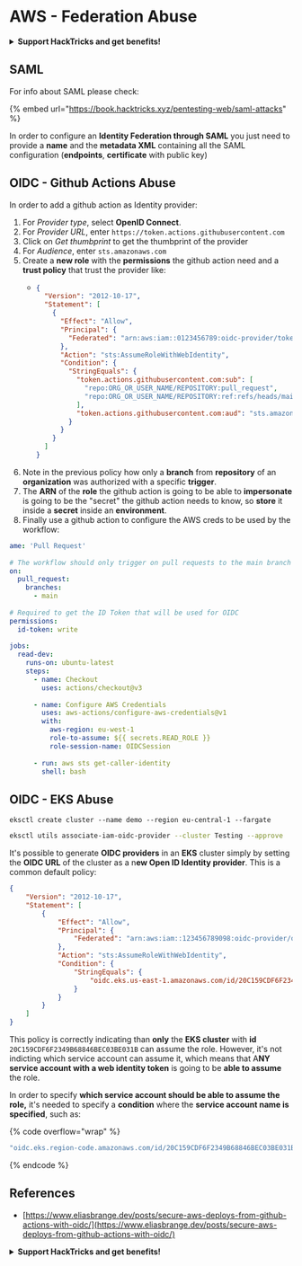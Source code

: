 # AWS - Federation Abuse

<details>

<summary><strong>Support HackTricks and get benefits!</strong></summary>

* If you want to see your **company advertised in HackTricks** or if you want access to the **latest version of the PEASS or download HackTricks in PDF** Check the [**SUBSCRIPTION PLANS**](https://github.com/sponsors/carlospolop)!
* Get the [**official PEASS & HackTricks swag**](https://peass.creator-spring.com)
* Discover [**The PEASS Family**](https://opensea.io/collection/the-peass-family), our collection of exclusive [**NFTs**](https://opensea.io/collection/the-peass-family)
* **Join the** 💬 [**Discord group**](https://discord.gg/hRep4RUj7f) or the [**telegram group**](https://t.me/peass) or **follow** me on **Twitter** 🐦 [**@carlospolopm**](https://twitter.com/carlospolopm)**.**
* **Share your hacking tricks by submitting PRs to the** [**HackTricks**](https://github.com/carlospolop/hacktricks) and [**HackTricks Cloud**](https://github.com/carlospolop/hacktricks-cloud) github repos.

</details>

## SAML

For info about SAML please check:

{% embed url="https://book.hacktricks.xyz/pentesting-web/saml-attacks" %}

In order to configure an **Identity Federation through SAML** you just need to provide a **name** and the **metadata XML** containing all the SAML configuration (**endpoints**, **certificate** with public key)

## OIDC - Github Actions Abuse

In order to add a github action as Identity provider:

1. For _Provider type_, select **OpenID Connect**.
2. For _Provider URL_, enter `https://token.actions.githubusercontent.com`
3. Click on _Get thumbprint_ to get the thumbprint of the provider
4. For _Audience_, enter `sts.amazonaws.com`
5. Create a **new role** with the **permissions** the github action need and a **trust policy** that trust the provider like:
   * ```json
     {
       "Version": "2012-10-17",
       "Statement": [
         {
           "Effect": "Allow",
           "Principal": {
             "Federated": "arn:aws:iam::0123456789:oidc-provider/token.actions.githubusercontent.com"
           },
           "Action": "sts:AssumeRoleWithWebIdentity",
           "Condition": {
             "StringEquals": {
               "token.actions.githubusercontent.com:sub": [
                 "repo:ORG_OR_USER_NAME/REPOSITORY:pull_request",
                 "repo:ORG_OR_USER_NAME/REPOSITORY:ref:refs/heads/main"
               ],
               "token.actions.githubusercontent.com:aud": "sts.amazonaws.com"
             }
           }
         }
       ]
     }
     ```
6. Note in the previous policy how only a **branch** from **repository** of an **organization** was authorized with a specific **trigger**.
7. The **ARN** of the **role** the github action is going to be able to **impersonate** is going to be the "secret" the github action needs to know, so **store** it inside a **secret** inside an **environment**.
8. Finally use a github action to configure the AWS creds to be used by the workflow:

```yaml
ame: 'Pull Request'
 
# The workflow should only trigger on pull requests to the main branch
on:
  pull_request:
    branches:
      - main
 
# Required to get the ID Token that will be used for OIDC
permissions:
  id-token: write
 
jobs:
  read-dev:
    runs-on: ubuntu-latest
    steps:
      - name: Checkout
        uses: actions/checkout@v3
 
      - name: Configure AWS Credentials
        uses: aws-actions/configure-aws-credentials@v1
        with:
          aws-region: eu-west-1
          role-to-assume: ${{ secrets.READ_ROLE }}
          role-session-name: OIDCSession
 
      - run: aws sts get-caller-identity
        shell: bash
```

## OIDC - EKS Abuse

```
eksctl create cluster --name demo --region eu-central-1 --fargate
```

```bash
eksctl utils associate-iam-oidc-provider --cluster Testing --approve
```

It's possible to generate **OIDC providers** in an **EKS** cluster simply by setting the **OIDC URL** of the cluster as a n**ew Open ID Identity provider**. This is a common default policy:

```json
{
    "Version": "2012-10-17",
    "Statement": [
        {
            "Effect": "Allow",
            "Principal": {
                "Federated": "arn:aws:iam::123456789098:oidc-provider/oidc.eks.us-east-1.amazonaws.com/id/20C159CDF6F2349B68846BEC03BE031B"
            },
            "Action": "sts:AssumeRoleWithWebIdentity",
            "Condition": {
                "StringEquals": {
                    "oidc.eks.us-east-1.amazonaws.com/id/20C159CDF6F2349B68846BEC03BE031B:aud": "sts.amazonaws.com"
                }
            }
        }
    ]
}
```

This policy is correctly indicating than **only** the **EKS cluster** with **id** `20C159CDF6F2349B68846BEC03BE031B` can assume the role. However, it's not indicting which service account can assume it, which means that A**NY service account with a web identity token** is going to be **able to assume** the role.

In order to specify **which service account should be able to assume the role,** it's needed to specify a **condition** where the **service account name is specified**, such as:&#x20;

{% code overflow="wrap" %}
```bash
"oidc.eks.region-code.amazonaws.com/id/20C159CDF6F2349B68846BEC03BE031B:sub": "system:serviceaccount:default:my-service-account",
```
{% endcode %}

## References

* [https://www.eliasbrange.dev/posts/secure-aws-deploys-from-github-actions-with-oidc/](https://www.eliasbrange.dev/posts/secure-aws-deploys-from-github-actions-with-oidc/)

<details>

<summary><strong>Support HackTricks and get benefits!</strong></summary>

* If you want to see your **company advertised in HackTricks** or if you want access to the **latest version of the PEASS or download HackTricks in PDF** Check the [**SUBSCRIPTION PLANS**](https://github.com/sponsors/carlospolop)!
* Get the [**official PEASS & HackTricks swag**](https://peass.creator-spring.com)
* Discover [**The PEASS Family**](https://opensea.io/collection/the-peass-family), our collection of exclusive [**NFTs**](https://opensea.io/collection/the-peass-family)
* **Join the** 💬 [**Discord group**](https://discord.gg/hRep4RUj7f) or the [**telegram group**](https://t.me/peass) or **follow** me on **Twitter** 🐦 [**@carlospolopm**](https://twitter.com/carlospolopm)**.**
* **Share your hacking tricks by submitting PRs to the** [**HackTricks**](https://github.com/carlospolop/hacktricks) and [**HackTricks Cloud**](https://github.com/carlospolop/hacktricks-cloud) github repos.

</details>
